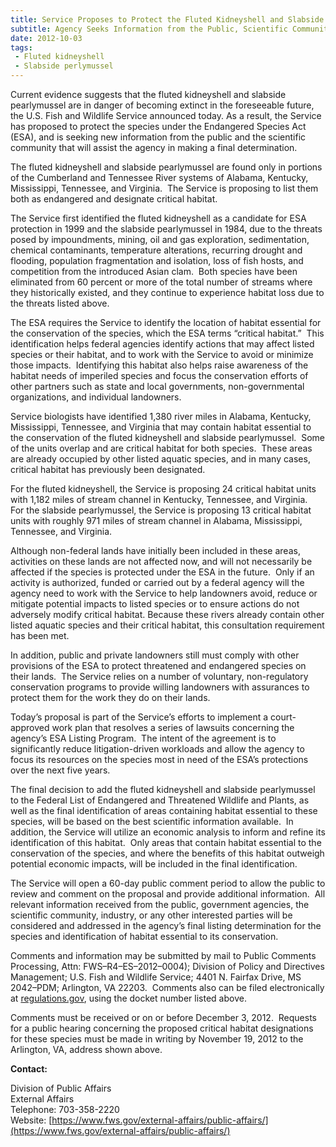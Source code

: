 ```yaml
---
title: Service Proposes to Protect the Fluted Kidneyshell and Slabside Pearlymussel under the Endangered Species Act
subtitle: Agency Seeks Information from the Public, Scientific Community before Making Final Decision
date: 2012-10-03
tags:
 - Fluted kidneyshell
 - Slabside perlymussel
---
```


Current evidence suggests that the fluted kidneyshell and slabside pearlymussel are in danger of becoming extinct in the foreseeable future, the U.S. Fish and Wildlife Service announced today. As a result, the Service has proposed to protect the species under the Endangered Species Act (ESA), and is seeking new information from the public and the scientific community that will assist the agency in making a final determination.

The fluted kidneyshell and slabside pearlymussel are found only in portions of the Cumberland and Tennessee River systems of Alabama, Kentucky, Mississippi, Tennessee, and Virginia.  The Service is proposing to list them both as endangered and designate critical habitat.

The Service first identified the fluted kidneyshell as a candidate for ESA protection in 1999 and the slabside pearlymussel in 1984, due to the threats posed by impoundments, mining, oil and gas exploration, sedimentation, chemical contaminants, temperature alterations, recurring drought and flooding, population fragmentation and isolation, loss of fish hosts, and competition from the introduced Asian clam.  Both species have been eliminated from 60 percent or more of the total number of streams where they historically existed, and they continue to experience habitat loss due to the threats listed above.

The ESA requires the Service to identify the location of habitat essential for the conservation of the species, which the ESA terms “critical habitat.”  This identification helps federal agencies identify actions that may affect listed species or their habitat, and to work with the Service to avoid or minimize those impacts.  Identifying this habitat also helps raise awareness of the habitat needs of imperiled species and focus the conservation efforts of other partners such as state and local governments, non-governmental organizations, and individual landowners.

Service biologists have identified 1,380 river miles in Alabama, Kentucky, Mississippi, Tennessee, and Virginia that may contain habitat essential to the conservation of the fluted kidneyshell and slabside pearlymussel.  Some of the units overlap and are critical habitat for both species.  These areas are already occupied by other listed aquatic species, and in many cases, critical habitat has previously been designated. 

For the fluted kidneyshell, the Service is proposing 24 critical habitat units with 1,182 miles of stream channel in Kentucky, Tennessee, and Virginia.  For the slabside pearlymussel, the Service is proposing 13 critical habitat units with roughly 971 miles of stream channel in Alabama, Miss<a name="_GoBack" id="_GoBack"></a>issippi, Tennessee, and Virginia. 

Although non-federal lands have initially been included in these areas, activities on these lands are not affected now, and will not necessarily be affected if the species is protected under the ESA in the future.  Only if an activity is authorized, funded or carried out by a federal agency will the agency need to work with the Service to help landowners avoid, reduce or mitigate potential impacts to listed species or to ensure actions do not adversely modify critical habitat. Because these rivers already contain other listed aquatic species and their critical habitat, this consultation requirement has been met.

In addition, public and private landowners still must comply with other provisions of the ESA to protect threatened and endangered species on their lands.  The Service relies on a number of voluntary, non-regulatory conservation programs to provide willing landowners with assurances to protect them for the work they do on their lands.

Today’s proposal is part of the Service’s efforts to implement a court-approved work plan that resolves a series of lawsuits concerning the agency’s ESA Listing Program.  The intent of the agreement is to significantly reduce litigation-driven workloads and allow the agency to focus its resources on the species most in need of the ESA’s protections over the next five years.

The final decision to add the fluted kidneyshell and slabside pearlymussel to the Federal List of Endangered and Threatened Wildlife and Plants, as well as the final identification of areas containing habitat essential to these species, will be based on the best scientific information available.  In addition, the Service will utilize an economic analysis to inform and refine its identification of this habitat.  Only areas that contain habitat essential to the conservation of the species, and where the benefits of this habitat outweigh potential economic impacts, will be included in the final identification.

The Service will open a 60-day public comment period to allow the public to review and comment on the proposal and provide additional information.  All relevant information received from the public, government agencies, the scientific community, industry, or any other interested parties will be considered and addressed in the agency’s final listing determination for the species and identification of habitat essential to its conservation.

Comments and information may be submitted by mail to Public Comments Processing, Attn: FWS–R4–ES–2012–0004); Division of Policy and Directives Management; U.S. Fish and Wildlife Service; 4401 N. Fairfax Drive, MS 2042–PDM; Arlington, VA 22203.  Comments also can be filed electronically at [regulations.gov](http://www.regulations.gov/), using the docket number listed above.

Comments must be received or on or before December 3, 2012\.  Requests for a public hearing concerning the proposed critical habitat designations for these species must be made in writing by November 19, 2012 to the Arlington, VA, address shown above.

**Contact:**

Division of Public Affairs  
External Affairs  
Telephone: 703-358-2220  
Website: [https://www.fws.gov/external-affairs/public-affairs/](https://www.fws.gov/external-affairs/public-affairs/)
